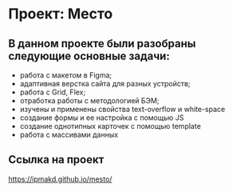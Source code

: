 # Проект: Место

## В данном проекте были разобраны следующие основные задачи:
* работа с макетом в Figma;
* адаптивная верстка сайта для разных устройств;
* работа с Grid, Flex;
* отработка работы с методологией БЭМ;
* изучены и применены свойства text-overflow и white-space
* создание формы и ее настройка с помощью JS
* создание однотипных карточек с помощью template
* работа с массивами данных


## Ссылка на проект
https://ipmakd.github.io/mesto/
